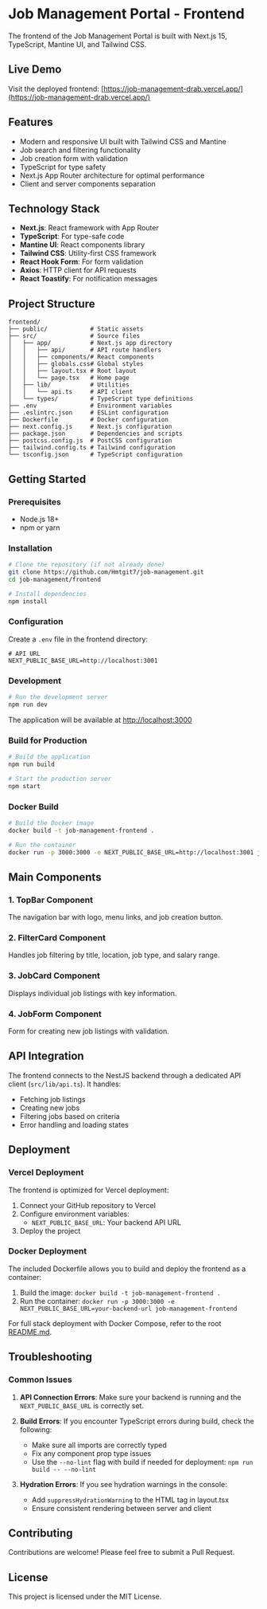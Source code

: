 # Job Management Portal - Frontend

The frontend of the Job Management Portal is built with Next.js 15, TypeScript, Mantine UI, and Tailwind CSS.

## Live Demo

Visit the deployed frontend: [https://job-management-drab.vercel.app/](https://job-management-drab.vercel.app/)

## Features

- Modern and responsive UI built with Tailwind CSS and Mantine
- Job search and filtering functionality
- Job creation form with validation
- TypeScript for type safety
- Next.js App Router architecture for optimal performance
- Client and server components separation

## Technology Stack

- **Next.js**: React framework with App Router
- **TypeScript**: For type-safe code
- **Mantine UI**: React components library
- **Tailwind CSS**: Utility-first CSS framework
- **React Hook Form**: For form validation
- **Axios**: HTTP client for API requests
- **React Toastify**: For notification messages

## Project Structure

```
frontend/
├── public/            # Static assets
├── src/               # Source files
│   ├── app/           # Next.js app directory
│   │   ├── api/       # API route handlers
│   │   ├── components/# React components
│   │   ├── globals.css# Global styles
│   │   ├── layout.tsx # Root layout
│   │   └── page.tsx   # Home page
│   ├── lib/           # Utilities
│   │   └── api.ts     # API client
│   └── types/         # TypeScript type definitions
├── .env               # Environment variables
├── .eslintrc.json     # ESLint configuration
├── Dockerfile         # Docker configuration
├── next.config.js     # Next.js configuration
├── package.json       # Dependencies and scripts
├── postcss.config.js  # PostCSS configuration
├── tailwind.config.ts # Tailwind configuration
└── tsconfig.json      # TypeScript configuration
```

## Getting Started

### Prerequisites

- Node.js 18+ 
- npm or yarn

### Installation

```bash
# Clone the repository (if not already done)
git clone https://github.com/Hmtgit7/job-management.git
cd job-management/frontend

# Install dependencies
npm install
```

### Configuration

Create a `.env` file in the frontend directory:

```
# API URL 
NEXT_PUBLIC_BASE_URL=http://localhost:3001
```

### Development

```bash
# Run the development server
npm run dev
```

The application will be available at [http://localhost:3000](http://localhost:3000)

### Build for Production

```bash
# Build the application
npm run build

# Start the production server
npm start
```

### Docker Build

```bash
# Build the Docker image
docker build -t job-management-frontend .

# Run the container
docker run -p 3000:3000 -e NEXT_PUBLIC_BASE_URL=http://localhost:3001 job-management-frontend
```

## Main Components

### 1. TopBar Component
The navigation bar with logo, menu links, and job creation button.

### 2. FilterCard Component
Handles job filtering by title, location, job type, and salary range.

### 3. JobCard Component
Displays individual job listings with key information.

### 4. JobForm Component
Form for creating new job listings with validation.

## API Integration

The frontend connects to the NestJS backend through a dedicated API client (`src/lib/api.ts`). It handles:

- Fetching job listings
- Creating new jobs
- Filtering jobs based on criteria
- Error handling and loading states

## Deployment

### Vercel Deployment

The frontend is optimized for Vercel deployment:

1. Connect your GitHub repository to Vercel
2. Configure environment variables:
   - `NEXT_PUBLIC_BASE_URL`: Your backend API URL
3. Deploy the project

### Docker Deployment

The included Dockerfile allows you to build and deploy the frontend as a container:

1. Build the image: `docker build -t job-management-frontend .`
2. Run the container: `docker run -p 3000:3000 -e NEXT_PUBLIC_BASE_URL=your-backend-url job-management-frontend`

For full stack deployment with Docker Compose, refer to the root [README.md](../README.md).

## Troubleshooting

### Common Issues

1. **API Connection Errors**: Make sure your backend is running and the `NEXT_PUBLIC_BASE_URL` is correctly set.

2. **Build Errors**: If you encounter TypeScript errors during build, check the following:
   - Make sure all imports are correctly typed
   - Fix any component prop type issues
   - Use the `--no-lint` flag with build if needed for deployment: `npm run build -- --no-lint`

3. **Hydration Errors**: If you see hydration warnings in the console:
   - Add `suppressHydrationWarning` to the HTML tag in layout.tsx
   - Ensure consistent rendering between server and client

## Contributing

Contributions are welcome! Please feel free to submit a Pull Request.

## License

This project is licensed under the MIT License.